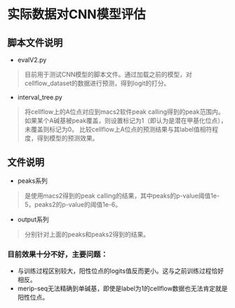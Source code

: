 # 实际数据对CNN模型评估
## 脚本文件说明
* evalV2.py
> 目前用于测试CNN模型的脚本文件。通过加载之前的模型，对cellflow_dataset的数据进行预测，得到logit的打分。

* interval_tree.py
> 将cellflow上的A位点对应到macs2软件peak calling得到的peak范围内。如果某个A碱基被peak覆盖，则设置标记为1（即认为是潜在甲基化位点），未覆盖则标记为0。
> 比较cellflow上A位点的预测结果与其label值相符程度，得到模型的预测效果。

## 文件说明
* peaks系列
> 是使用macs2得到的peak calling的结果，其中peaks的p-value阈值1e-5，peaks2的p-value的阈值1e-6。

* output系列
> 分别针对上面的peaks和peaks2得到的结果。

### 目前效果十分不好，主要问题：
* 与训练过程区别较大，阳性位点的logits值反而更小。这与之前训练过程恰好相反。
* merip-seq无法精确到单碱基，即使是label为1的cellflow数据也无法肯定就是阳性位点。